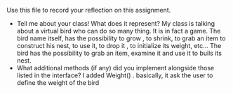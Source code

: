 Use this file to record your reflection on this assignment.

- Tell me about your class! What does it represent?
My class is talking about a virtual bird who can do so many thing. It is in fact a game. The bird name itself, has the possibility to grow , to shrink, to grab an item to construct his nest, to use it, to drop it , to initialize its weight, etc... The bird has the possibility to grab an item, examine it and use it to buils its nest. 
- What additional methods (if any) did you implement alongside those listed in the interface?
I added Weight() . basically, it ask the user to define the weight of the bird

